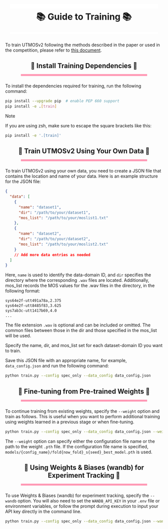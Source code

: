 <h1 align="center">
  <a href="https://github.com/sarulab-speech/UTMOSv2/blob/main/docs/training.md">
    <img width="94%" height="14px" src="image/titleLine2t.svg">
  </a>
  <div>📚 Guide to Training 📚<div>
  <a href="https://github.com/sarulab-speech/UTMOSv2/blob/main/docs/training.md">
    <img width="94%" height="6px" src="image/titleLine2b.svg">
  </a>
</h1>

To train UTMOSv2 following the methods described in the paper or used in the competition, please refer to [this document](reproduction.md).

<h2 align="center">
  <div> 📩 Install Training Dependencies 📩 </div>
  <a href="https://github.com/sarulab-speech/UTMOSv2/blob/main/docs/training.md#---install-training-dependencies---------">
    <img width="80%" height="6px" src="image/line2.svg">
  </a>
</h2>

To install the dependencies required for training, run the following command:

```bash
pip install --upgrade pip  # enable PEP 660 support
pip install -e .[train]
```

> [!NOTE]
> If you are using zsh, make sure to escape the square brackets like this:
> ```zsh
> pip install -e '.[train]'
> ```

<h2 align="center">
  <div>🚀 Train UTMOSv2 Using Your Own Data 🚀</div>
  <a href="https://github.com/sarulab-speech/UTMOSv2/blob/main/docs/training.md#---train-utmosv2-using-your-own-data---------">
    <img width="80%" height="6px" src="image/line2.svg">
  </a>
</h2>

To train UTMOSv2 using your own data, you need to create a JSON file that contains the location and name of your data. Here is an example structure for the JSON file:

```json
{
  "data": [
    {
      "name": "dataset1",
      "dir": "/path/to/your/dataset1",
      "mos_list": "/path/to/your/moslist1.txt"
    },
    {
      "name": "dataset2",
      "dir": "/path/to/your/dataset2",
      "mos_list": "/path/to/your/moslist2.txt"
    }
    // Add more data entries as needed
  ]
}
```

Here, `name` is used to identify the data-domain ID, and `dir` specifies the directory where the corresponding `.wav` files are located. Additionally, mos_list records the MOS values for the .wav files in the directory, in the following format:

```text
sys64e2f-utt491a78a,2.375
sys64e2f-utt8485f83,3.625
sys7ab3c-utt1417b69,4.0
...
```

The file extension `.wav` is optional and can be included or omitted. The common files between those in the dir and those specified in the mos_list will be used.

Specify the name, dir, and mos_list set for each dataset-domain ID you want to train. 

Save this JSON file with an appropriate name, for example, `data_config.json` and run the following command:

```bash
python train.py --config spec_only --data_config data_config.json
```

<h2 align="center">
  <div>🧪 Fine-tuning from Pre-trained Weights 🧪</div>
  <a href="https://github.com/sarulab-speech/UTMOSv2/blob/main/docs/training.md#---fine-tuning-from-pre-trained-weights---------">
    <img width="80%" height="6px" src="image/line2.svg">
  </a>
</h2>

To continue training from existing weights, specify the `--weight` option and train as follows. This is useful when you want to perform additional training using weights learned in a previous stage or when fine-tuning.

```bash
python train.py --config spec_only --data_config data_config.json --weight /path/to/your/weights.pth
```

The `--weight` option can specify either the configuration file name or the path to the weight `.pth` file. If the configuration file name is specified, `models/{config_name}/fold{now_fold}_s{seed}_best_model.pth` is used.

<h2 align="center">
  <div>🔬 Using Weights & Biases (wandb) for Experiment Tracking 🔬</div>
  <a href="https://github.com/sarulab-speech/UTMOSv2/blob/main/docs/training.md#---using-weights--biases-wandb-for-experiment-tracking---------">
    <img width="80%" height="6px" src="image/line2.svg">
  </a>
</h2>

To use Weights & Biases (wandb) for experiment tracking, specify the `--wandb` option. You will also need to set the `WANDB_API_KEY` in your `.env` file or environment variables, or follow the prompt during execution to input your API key directly in the command line.

```bash
python train.py --config spec_only --data_config data_config.json --wandb
```